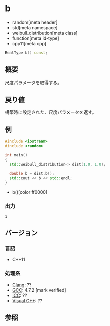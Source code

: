 # b
* random[meta header]
* std[meta namespace]
* weibull_distribution[meta class]
* function[meta id-type]
* cpp11[meta cpp]

```cpp
RealType b() const;
```

## 概要
尺度パラメータを取得する。


## 戻り値
構築時に設定された、尺度パラメータを返す。


## 例
```cpp example
#include <iostream>
#include <random>

int main()
{
  std::weibull_distribution<> dist(1.0, 1.0);

  double b = dist.b();
  std::cout << b << std::endl;
}
```
* b()[color ff0000]

### 出力
```
1
```

## バージョン
### 言語
- C++11

### 処理系
- [Clang](/implementation.md#clang): ??
- [GCC](/implementation.md#gcc): 4.7.2 [mark verified]
- [ICC](/implementation.md#icc): ??
- [Visual C++](/implementation.md#visual_cpp): ??


## 参照
